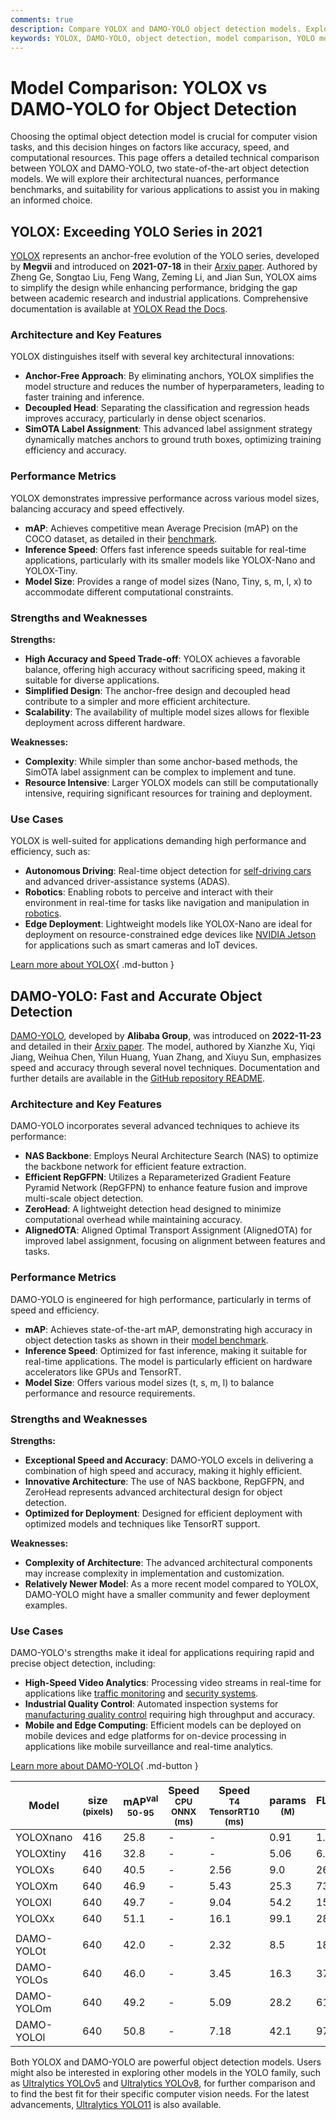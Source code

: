 ```yaml
---
comments: true
description: Compare YOLOX and DAMO-YOLO object detection models. Explore architecture, performance, use cases, and choose the best fit for your project.
keywords: YOLOX, DAMO-YOLO, object detection, model comparison, YOLO models, deep learning, computer vision, machine learning, AI, real-time detection
---
```


# Model Comparison: YOLOX vs DAMO-YOLO for Object Detection

Choosing the optimal object detection model is crucial for computer vision tasks, and this decision hinges on factors like accuracy, speed, and computational resources. This page offers a detailed technical comparison between YOLOX and DAMO-YOLO, two state-of-the-art object detection models. We will explore their architectural nuances, performance benchmarks, and suitability for various applications to assist you in making an informed choice.

<script async src="https://cdn.jsdelivr.net/npm/chart.js"></script>
<script defer src="../../javascript/benchmark.js"></script>

<canvas id="modelComparisonChart" width="1024" height="400" active-models='["YOLOX", "DAMO-YOLO"]'></canvas>

## YOLOX: Exceeding YOLO Series in 2021

[YOLOX](https://github.com/Megvii-BaseDetection/YOLOX) represents an anchor-free evolution of the YOLO series, developed by **Megvii** and introduced on **2021-07-18** in their [Arxiv paper](https://arxiv.org/abs/2107.08430). Authored by Zheng Ge, Songtao Liu, Feng Wang, Zeming Li, and Jian Sun, YOLOX aims to simplify the design while enhancing performance, bridging the gap between academic research and industrial applications. Comprehensive documentation is available at [YOLOX Read the Docs](https://yolox.readthedocs.io/en/latest/).

### Architecture and Key Features

YOLOX distinguishes itself with several key architectural innovations:

- **Anchor-Free Approach**: By eliminating anchors, YOLOX simplifies the model structure and reduces the number of hyperparameters, leading to faster training and inference.
- **Decoupled Head**: Separating the classification and regression heads improves accuracy, particularly in dense object scenarios.
- **SimOTA Label Assignment**: This advanced label assignment strategy dynamically matches anchors to ground truth boxes, optimizing training efficiency and accuracy.

### Performance Metrics

YOLOX demonstrates impressive performance across various model sizes, balancing accuracy and speed effectively.

- **mAP**: Achieves competitive mean Average Precision (mAP) on the COCO dataset, as detailed in their [benchmark](https://github.com/Megvii-BaseDetection/YOLOX#benchmark).
- **Inference Speed**: Offers fast inference speeds suitable for real-time applications, particularly with its smaller models like YOLOX-Nano and YOLOX-Tiny.
- **Model Size**: Provides a range of model sizes (Nano, Tiny, s, m, l, x) to accommodate different computational constraints.

### Strengths and Weaknesses

**Strengths:**

- **High Accuracy and Speed Trade-off**: YOLOX achieves a favorable balance, offering high accuracy without sacrificing speed, making it suitable for diverse applications.
- **Simplified Design**: The anchor-free design and decoupled head contribute to a simpler and more efficient architecture.
- **Scalability**: The availability of multiple model sizes allows for flexible deployment across different hardware.

**Weaknesses:**

- **Complexity**: While simpler than some anchor-based methods, the SimOTA label assignment can be complex to implement and tune.
- **Resource Intensive**: Larger YOLOX models can still be computationally intensive, requiring significant resources for training and deployment.

### Use Cases

YOLOX is well-suited for applications demanding high performance and efficiency, such as:

- **Autonomous Driving**: Real-time object detection for [self-driving cars](https://www.ultralytics.com/solutions/ai-in-self-driving) and advanced driver-assistance systems (ADAS).
- **Robotics**: Enabling robots to perceive and interact with their environment in real-time for tasks like navigation and manipulation in [robotics](https://www.ultralytics.com/glossary/robotics).
- **Edge Deployment**: Lightweight models like YOLOX-Nano are ideal for deployment on resource-constrained edge devices like [NVIDIA Jetson](https://docs.ultralytics.com/guides/nvidia-jetson/) for applications such as smart cameras and IoT devices.

[Learn more about YOLOX](https://yolox.readthedocs.io/en/latest/){ .md-button }

## DAMO-YOLO: Fast and Accurate Object Detection

[DAMO-YOLO](https://github.com/tinyvision/DAMO-YOLO), developed by **Alibaba Group**, was introduced on **2022-11-23** and detailed in their [Arxiv paper](https://arxiv.org/abs/2211.15444v2). The model, authored by Xianzhe Xu, Yiqi Jiang, Weihua Chen, Yilun Huang, Yuan Zhang, and Xiuyu Sun, emphasizes speed and accuracy through several novel techniques. Documentation and further details are available in the [GitHub repository README](https://github.com/tinyvision/DAMO-YOLO/blob/master/README.md).

### Architecture and Key Features

DAMO-YOLO incorporates several advanced techniques to achieve its performance:

- **NAS Backbone**: Employs Neural Architecture Search (NAS) to optimize the backbone network for efficient feature extraction.
- **Efficient RepGFPN**: Utilizes a Reparameterized Gradient Feature Pyramid Network (RepGFPN) to enhance feature fusion and improve multi-scale object detection.
- **ZeroHead**: A lightweight detection head designed to minimize computational overhead while maintaining accuracy.
- **AlignedOTA**: Aligned Optimal Transport Assignment (AlignedOTA) for improved label assignment, focusing on alignment between features and tasks.

### Performance Metrics

DAMO-YOLO is engineered for high performance, particularly in terms of speed and efficiency.

- **mAP**: Achieves state-of-the-art mAP, demonstrating high accuracy in object detection tasks as shown in their [model benchmark](https://github.com/tinyvision/DAMO-YOLO#benchmark).
- **Inference Speed**: Optimized for fast inference, making it suitable for real-time applications. The model is particularly efficient on hardware accelerators like GPUs and TensorRT.
- **Model Size**: Offers various model sizes (t, s, m, l) to balance performance and resource requirements.

### Strengths and Weaknesses

**Strengths:**

- **Exceptional Speed and Accuracy**: DAMO-YOLO excels in delivering a combination of high speed and accuracy, making it highly efficient.
- **Innovative Architecture**: The use of NAS backbone, RepGFPN, and ZeroHead represents advanced architectural design for object detection.
- **Optimized for Deployment**: Designed for efficient deployment with optimized models and techniques like TensorRT support.

**Weaknesses:**

- **Complexity of Architecture**: The advanced architectural components may increase complexity in implementation and customization.
- **Relatively Newer Model**: As a more recent model compared to YOLOX, DAMO-YOLO might have a smaller community and fewer deployment examples.

### Use Cases

DAMO-YOLO's strengths make it ideal for applications requiring rapid and precise object detection, including:

- **High-Speed Video Analytics**: Processing video streams in real-time for applications like [traffic monitoring](https://www.ultralytics.com/blog/ultralytics-yolov8-for-smarter-parking-management-systems) and [security systems](https://www.ultralytics.com/blog/security-alarm-system-projects-with-ultralytics-yolov8).
- **Industrial Quality Control**: Automated inspection systems for [manufacturing quality control](https://www.ultralytics.com/solutions/ai-in-manufacturing) requiring high throughput and accuracy.
- **Mobile and Edge Computing**: Efficient models can be deployed on mobile devices and edge platforms for on-device processing in applications like mobile surveillance and real-time analytics.

[Learn more about DAMO-YOLO](https://github.com/tinyvision/DAMO-YOLO/blob/master/README.md){ .md-button }

| Model      | size<br><sup>(pixels) | mAP<sup>val<br>50-95 | Speed<br><sup>CPU ONNX<br>(ms) | Speed<br><sup>T4 TensorRT10<br>(ms) | params<br><sup>(M) | FLOPs<br><sup>(B) |
| ---------- | --------------------- | -------------------- | ------------------------------ | ----------------------------------- | ------------------ | ----------------- |
| YOLOXnano  | 416                   | 25.8                 | -                              | -                                   | 0.91               | 1.08              |
| YOLOXtiny  | 416                   | 32.8                 | -                              | -                                   | 5.06               | 6.45              |
| YOLOXs     | 640                   | 40.5                 | -                              | 2.56                                | 9.0                | 26.8              |
| YOLOXm     | 640                   | 46.9                 | -                              | 5.43                                | 25.3               | 73.8              |
| YOLOXl     | 640                   | 49.7                 | -                              | 9.04                                | 54.2               | 155.6             |
| YOLOXx     | 640                   | 51.1                 | -                              | 16.1                                | 99.1               | 281.9             |
|            |                       |                      |                                |                                     |                    |                   |
| DAMO-YOLOt | 640                   | 42.0                 | -                              | 2.32                                | 8.5                | 18.1              |
| DAMO-YOLOs | 640                   | 46.0                 | -                              | 3.45                                | 16.3               | 37.8              |
| DAMO-YOLOm | 640                   | 49.2                 | -                              | 5.09                                | 28.2               | 61.8              |
| DAMO-YOLOl | 640                   | 50.8                 | -                              | 7.18                                | 42.1               | 97.3              |

Both YOLOX and DAMO-YOLO are powerful object detection models. Users might also be interested in exploring other models in the YOLO family, such as [Ultralytics YOLOv5](https://docs.ultralytics.com/models/yolov5/) and [Ultralytics YOLOv8](https://docs.ultralytics.com/models/yolov8/), for further comparison and to find the best fit for their specific computer vision needs. For the latest advancements, [Ultralytics YOLO11](https://docs.ultralytics.com/models/yolo11/) is also available.

